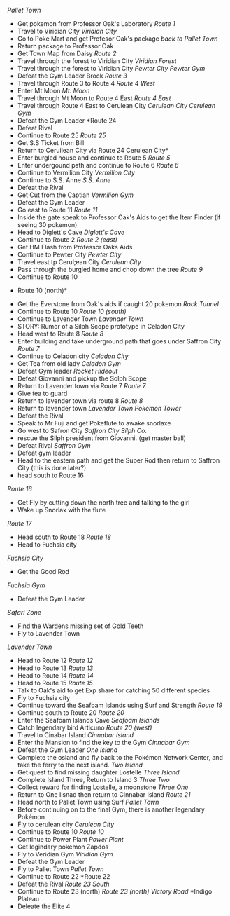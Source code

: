 *Pallet Town*
 - Get pokemon from Professor Oak's Laboratory
*Route 1*
 - Travel to Viridian City
*Viridian City*
 - Go to Poke Mart and get Profesor Oak's package
*back to Pallet Town*
 - Return package to Professor Oak
 - Get Town Map from Daisy
*Route 2*
 - Travel through the forest to Viridian City
*Viridian Forest*
 - Travel through the forest to Viridian City
*Pewter City*
*Pewter Gym*
 - Defeat the Gym Leader Brock
*Route 3*
 - Travel through Route 3 to Route 4
*Route 4 West*
 - Enter Mt Moon
*Mt. Moon*
 - Travel through Mt Moon to Route 4 East
*Route 4 East*
 - Travel through Route 4 East to Cerulean City
*Cerulean City*
*Cerulean Gym*
 - Defeat the Gym Leader
*Route 24
 - Defeat Rival
 - Continue to Route 25
*Route 25*
 - Get S.S Ticket from Bill
 - Return to Ceruilean City via Route 24
 Cerulean City*
 - Enter burgled house and continue to Route 5
*Route 5*
 - Enter undergound path and continue to Route 6
*Route 6*
 - Continue to Vermilion City
*Vermilion City*
 - Continue to S.S. Anne
*S.S. Anne*
 - Defeat the Rival
 - Get Cut from the Captian
*Vermilion Gym*
 - Defeat the Gym Leader
 - Go east to Route 11
*Route 11*
 - Inside the gate speak to Professor Oak's Aids to get the Item Finder (if seeing 30 pokemon)
 - Head to Diglett's Cave
*Diglett's Cave*
 - Continue to Route 2
*Route 2 (east)*
 - Get HM Flash from Professor Oaks Aids
 - Continue to Pewter City
*Pewter City*
 - Travel east tp Cerul;ean City
*Cerulean City*
 - Pass through the burgled home and chop down the tree
*Route 9*
 - Continue to Route 10
* Route 10 (north)*
 - Get the Everstone from Oak's aids if caught 20 pokemon
*Rock Tunnel*
 - Continue to Route 10
*Route 10 (south)*
 - Continue to Lavender Town
*Lavender Town*
 - STORY: Rumor of a Silph Scope prototype in Celadon City
 - Head west to Route 8
*Route 8*
 - Enter building and take underground path that goes under Saffron City
*Route 7*
 - Continue to Celadon city
*Celadon City*
 - Get Tea from old lady
*Celadon Gym*
 - Defeat Gym leader
*Rocket Hideout*
 - Defeat Giovanni and pickup the Solph Scope
 - Return to Lavender town via Route 7
*Route 7*
 - Give tea to guard
 - Return to lavender town via route 8
*Route 8*
 - Return to lavender town 
*Lavender Town*
*Pokémon Tower*
 - Defeat the Rival
 - Speak to Mr Fuji and get Pokeflute to awake snorlaxe
 - Go west to Safron City
*Saffron City*
*Silph Co.*
 - rescue the Silph president from Giovanni. (get master ball)
 - Defeat Rival
*Saffron Gym*
 - Defeat gym leader
 - Head to the eastern path and get the Super Rod then return to Saffron City (this is done later?)
 - head south to Route 16
 
*Route 16*
 - Get Fly by cutting down the north tree and talking to the girl
 - Wake up Snorlax with the flute

*Route 17*
 - Head south to Route 18
*Route 18*
 - Head to Fuchsia city
 
*Fuchsia City*
 - Get the Good Rod

*Fuchsia Gym*
 - Defeat the Gym Leader

*Safari Zone*
 - Find the Wardens missing set of Gold Teeth
 - Fly to Lavender Town

*Lavender Town*
 - Head to Route 12
*Route 12*
 - Head to Route 13
*Route 13*
 - Head to Route 14
*Route 14*
 - Head to Route 15
*Route 15*
 - Talk to Oak's aid to get Exp share for catching 50 different species
 - Fly to Fuchsia city
 - Continue toward the Seafoam Islands using Surf and Strength
*Route 19*
 - Continue south to Route 20
*Route 20*
 - Enter the Seafoam Islands Cave
*Seafoam Islands*
 - Catch legendary bird Articuno
*Route 20 (west)*
 - Travel to Cinabar Island
*Cinnabar Island*
 - Enter the Mansion to find the key to the Gym
*Cinnabar Gym*
 - Defeat the Gym Leader
*One Island*
 - Complete the osland and fly back to the Pokémon Network Center, and take the ferry to the next island. 
*Two Island*
  - Get quest to find missing daughter Lostelle
*Three Island*
 - Complete Island Three, Return to Island 3
*Three Two*
 - Collect reward for finding Lostelle, a moonstone
*Three One*
 - Return to One Ilsnad then return to Cinnabar Island
*Route 21*
 - Head north to Pallet Town using Surf
*Pallet Town*
 - Before continuing on to the final Gym, there is another legendary Pokémon
 - Fly to cerulean city
*Cerulean City*
 - Continue to Route 10
*Route 10*
 - Continue to Power Plant
*Power Plant*
 - Get legindary pokemon Zapdos
 - Fly to Veridian Gym
*Viridian Gym*
 - Defeat the Gym Leader
 - Fly to Pallet Town
*Pallet Town*
 - Continue to Route 22
*Route 22
 - Defeat the Rival
*Route 23 South*
 - Continue to Route 23 (north)
*Route 23 (north)*
*Victory Road*
*Indigo Plateau
 - Deleate the Elite 4